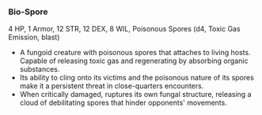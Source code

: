 ### Bio-Spore

4 HP, 1 Armor, 12 STR, 12 DEX, 8 WIL, Poisonous Spores (d4, Toxic Gas Emission, blast)

- A fungoid creature with poisonous spores that attaches to living hosts. Capable of releasing toxic gas and regenerating by absorbing organic substances.
- Its ability to cling onto its victims and the poisonous nature of its spores make it a persistent threat in close-quarters encounters.
- When critically damaged, ruptures its own fungal structure, releasing a cloud of debilitating spores that hinder opponents' movements.


